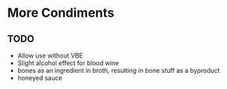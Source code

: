 # More Condiments

## TODO

- Allow use without VBE
- Slight alcohol effect for blood wine
- bones as an ingredient in broth, resulting in bone stuff as a byproduct
- honeyed sauce
